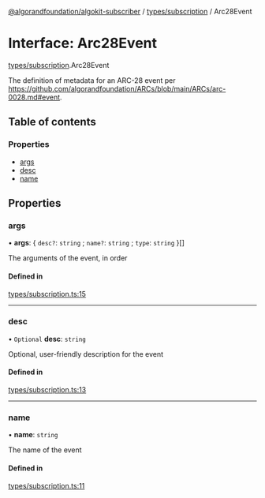 [@algorandfoundation/algokit-subscriber](../README.md) / [types/subscription](../modules/types_subscription.md) / Arc28Event

# Interface: Arc28Event

[types/subscription](../modules/types_subscription.md).Arc28Event

The definition of metadata for an ARC-28 event per https://github.com/algorandfoundation/ARCs/blob/main/ARCs/arc-0028.md#event.

## Table of contents

### Properties

- [args](types_subscription.Arc28Event.md#args)
- [desc](types_subscription.Arc28Event.md#desc)
- [name](types_subscription.Arc28Event.md#name)

## Properties

### args

• **args**: \{ `desc?`: `string` ; `name?`: `string` ; `type`: `string`  }[]

The arguments of the event, in order

#### Defined in

[types/subscription.ts:15](https://github.com/algorandfoundation/algokit-subscriber-ts/blob/main/src/types/subscription.ts#L15)

___

### desc

• `Optional` **desc**: `string`

Optional, user-friendly description for the event

#### Defined in

[types/subscription.ts:13](https://github.com/algorandfoundation/algokit-subscriber-ts/blob/main/src/types/subscription.ts#L13)

___

### name

• **name**: `string`

The name of the event

#### Defined in

[types/subscription.ts:11](https://github.com/algorandfoundation/algokit-subscriber-ts/blob/main/src/types/subscription.ts#L11)
